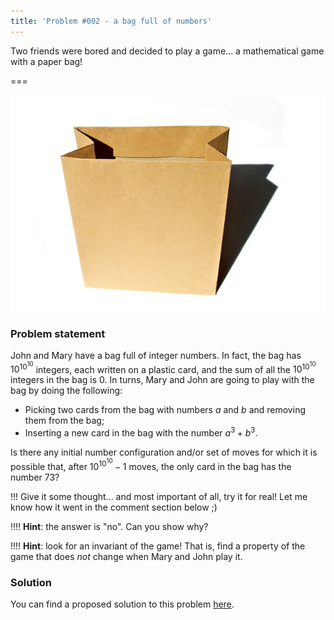 ```yaml
---
title: 'Problem #002 - a bag full of numbers'
---
```


Two friends were bored and decided to play a game... a mathematical game with a paper bag!

===

![a photo of a paper bag](paperbag.jpg "Photo by B S K from FreeImages")

### Problem statement

John and Mary have a bag full of integer numbers. In fact, the bag has $10^{10^{10}}$ integers, each written on a plastic card, and the sum of all the $10^{10^{10}}$ integers in the bag is $0$. In turns, Mary and John are going to play with the bag by doing the following:

 - Picking two cards from the bag with numbers $a$ and $b$ and removing them from the bag;
 - Inserting a new card in the bag with the number $a^3 + b^3$.

Is there any initial number configuration and/or set of moves for which it is possible that, after $10^{10^{10}} - 1$ moves, the only card in the bag has the number $73$?

!!! Give it some thought... and most important of all, try it for real! Let me know how it went in the comment section below ;)

!!!! **Hint**: the answer is "no". Can you show why?

!!!! **Hint**: look for an invariant of the game! That is, find a property of the game that does _not_ change when Mary and John play it.

### Solution

You can find a proposed solution to this problem [here][s002].

[s002]: https://mathspp.com/blog/problems/s/bag-full-of-numbers
